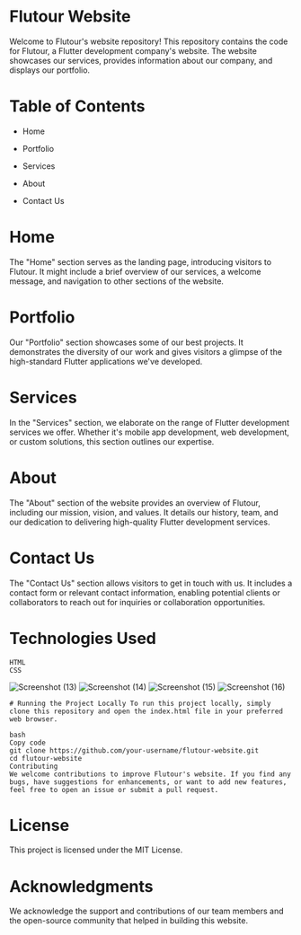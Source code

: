 


# Flutour Website
Welcome to Flutour's website repository! This repository contains the code for Flutour, a Flutter development company's website. The website showcases our services, provides information about our company, and displays our portfolio.

# Table of Contents

+ Home
* Portfolio
- Services
+ About
- Contact Us


# Home
The "Home" section serves as the landing page, introducing visitors to Flutour. It might include a brief overview of our services, a welcome message, and navigation to other sections of the website.

# Portfolio
Our "Portfolio" section showcases some of our best projects. It demonstrates the diversity of our work and gives visitors a glimpse of the high-standard Flutter applications we've developed.

# Services
In the "Services" section, we elaborate on the range of Flutter development services we offer. Whether it's mobile app development, web development, or custom solutions, this section outlines our expertise.

# About
The "About" section of the website provides an overview of Flutour, including our mission, vision, and values. It details our history, team, and our dedication to delivering high-quality Flutter development services.

# Contact Us
The "Contact Us" section allows visitors to get in touch with us. It includes a contact form or relevant contact information, enabling potential clients or collaborators to reach out for inquiries or collaboration opportunities.



# Technologies Used
```
HTML
CSS
```
![Screenshot (13)](https://github.com/jezzyll/Flutour/assets/119606762/561c1866-58bf-46a1-835a-5b343bf6f977)
![Screenshot (14)](https://github.com/jezzyll/Flutour/assets/119606762/b9a1cefa-55c0-4b23-920a-0548e10cbacc)
![Screenshot (15)](https://github.com/jezzyll/Flutour/assets/119606762/e3e78e37-8f0d-4bb6-8b1b-cecca8d4dd8d)
![Screenshot (16)](https://github.com/jezzyll/Flutour/assets/119606762/5dec5816-26e0-42c9-8c5e-bf01e497a13e)

`# Running the Project Locally
To run this project locally, simply clone this repository and open the index.html file in your preferred web browser.`

```
bash
Copy code
git clone https://github.com/your-username/flutour-website.git
cd flutour-website
Contributing
We welcome contributions to improve Flutour's website. If you find any bugs, have suggestions for enhancements, or want to add new features, feel free to open an issue or submit a pull request.
```

# License
This project is licensed under the MIT License.

# Acknowledgments
We acknowledge the support and contributions of our team members and the open-source community that helped in building this website.
